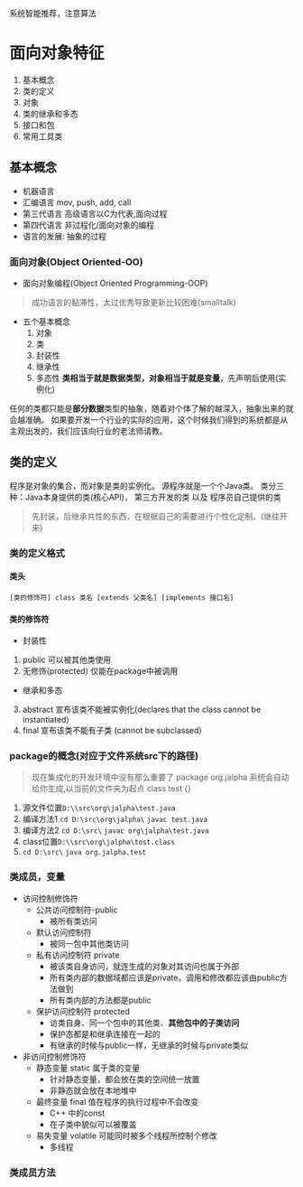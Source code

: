 系统智能推荐，注意算法

# 面向对象特征
1. 基本概念
2. 类的定义
3. 对象
4. 类的继承和多态
5. 接口和包
6. 常用工具类

## 基本概念
- 机器语言
- 汇编语言 mov, push, add, call
- 第三代语言 高级语言以C为代表,面向过程
- 第四代语言 非过程化/面向对象的编程
- 语言的发展: 抽象的过程

### 面向对象(Object Oriented-OO)
- 面向对象编程(Object Oriented Programming-OOP)
> 成功语言的黏滞性，太过优秀导致更新比较困难(smalltalk)
- 五个基本概念
	1. 对象
	2. 类
	3. 封装性
	4. 继承性
	5. 多态性
**类相当于就是数据类型，对象相当于就是变量**，先声明后使用(实例化)

任何的类都只能是**部分数据**类型的抽象，随着对个体了解的越深入，抽象出来的就会越准确。
如果要开发一个行业的实际的应用，这个时候我们得到的系统都是从主观出发的，我们应该向行业的老法师请教。

## 类的定义
程序是对象的集合，而对象是类的实例化。
源程序就是一个个Java类。
类分三种：Java本身提供的类(核心API)， 第三方开发的类 以及 程序员自己提供的类

> 先封装，后继承共性的东西，在根据自己的需要进行个性化定制。(继往开来)

### 类的定义格式
#### 类头
`[类的修饰符] class 类名 [extends 父类名] [implements 接口名]`
#### 类的修饰符
- 封装性
1. public 可以被其他类使用
2. 无修饰(protected) 仅能在package中被调用

- 继承和多态
3. abstract 宣布该类不能被实例化(declares that the class cannot be instantiated)
4. final 宣布该类不能有子类 (cannot be subclassed)

### package的概念(对应于文件系统src下的路径)
> 现在集成化的开发环境中没有那么重要了
package org.jalpha 系统会自动给你生成,以当前的文件夹为起点
class test {}
1. 源文件位置`D:\\src\org\jalpha\test.java`
2. 编译方法1 `cd D:\src\org\jalpha\` `javac test.java`
3. 编译方法2 `cd D:\src\` `javac org\jalpha\test.java`
4. class位置`D:\\src\org\jalpha\test.class`
5. `cd D:\src\` `java org.jalpha.test`

### 类成员，变量
- 访问控制修饰符
	- 公共访问控制符-public
		- 被所有类访问
	- 默认访问控制符
		- 被同一包中其他类访问
	- 私有访问控制符 private
		- 被该类自身访问，就连生成的对象对其访问也属于外部
		- 所有类内部的数据域都应该是private，调用和修改都应该由public方法做到
		- 所有类内部的方法都是public
	- 保护访问控制符 protected
		- 访类自身、同一个包中的其他类、**其他包中的子类访问**
		- 保护态都是和继承连接在一起的
		- 有继承的时候与public一样，无继承的时候与private类似
- 非访问控制修饰符
	- 静态变量 static 属于类的变量
		- 针对静态变量，都会放在类的空间统一放置
		- 非静态就会放在本地堆中
	- 最终变量 final 值在程序的执行过程中不会改变
		- C++ 中的const
		- 在子类中貌似可以被覆盖
	- 易失变量 volatile	可能同时被多个线程所控制个修改
		- 多线程
### 类成员方法
	

